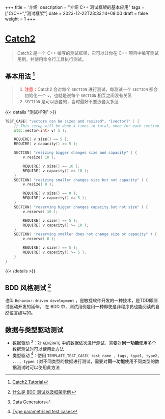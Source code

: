 +++
title = '介绍'
description = "介绍 C++ 测试框架的基本应用"
tags = ["C/C++","测试框架"]
date = 2023-12-22T23:33:14+08:00
draft = false
weight = 1
+++

# [Catch2](https://github.com/catchorg/Catch2)

> Catch2 是一个 C++ 编写的测试框架，它可以让你在 C++ 项目中编写测试用例，并使用命令行工具执行测试。

## 基本用法 [^tutorial]

> 1. <font color=red>注意：</font>Catch2 会对每个 `SECTION` 进行测试，每测试一个 `SECTION` 都会初始化一个 `v`，也就是说每个 `SECTION` 相互之间没有关系  
> 2. `SECTION` 是可以嵌套的，当时最好不要嵌套太多层

{{< details "测试样例" >}}
```cpp
TEST_CASE( "vectors can be sized and resized", "[vector]" ) {
    // This setup will be done 4 times in total, once for each section
    std::vector<int> v( 5 );

    REQUIRE( v.size() == 5 );
    REQUIRE( v.capacity() >= 5 );

    SECTION( "resizing bigger changes size and capacity" ) {
        v.resize( 10 );

        REQUIRE( v.size() == 10 );
        REQUIRE( v.capacity() >= 10 );
    }
    SECTION( "resizing smaller changes size but not capacity" ) {
        v.resize( 0 );

        REQUIRE( v.size() == 0 );
        REQUIRE( v.capacity() >= 5 );
    }
    SECTION( "reserving bigger changes capacity but not size" ) {
        v.reserve( 10 );

        REQUIRE( v.size() == 5 );
        REQUIRE( v.capacity() >= 10 );
    }
    SECTION( "reserving smaller does not change size or capacity" ) {
        v.reserve( 0 );

        REQUIRE( v.size() == 5 );
        REQUIRE( v.capacity() >= 5 );
    }
}
```

{{< /details >}}



## BDD 风格测试 [^BDD]
也叫 `Behavior-driven development` ，是敏捷软件开发的一种技术，是TDD即测试驱动开发的延伸。 在 BDD 中，测试用例是用一种即使是非程序员也能阅读的自然语言编写的。

## 数据与类型驱动测试
- 数据驱动 [^data]：对 `GENERATE` 中的数据依次进行测试，需要对**同一功能**使用多个数据测试时可以使用此方法  
- 类型驱动 [^type]：使用 `TEMPLATE_TEST_CASE( test name , tags, type1, type2, ..., typen )`对不同类型的数据进行测试，需要对**同一功能**使用不同类型的数据测试时可以使用此方法



[^tutorial]: [Catch2 Tutorial](https://github.com/catchorg/Catch2/blob/devel/docs/tutorial.md)
[^BDD]: [什么是 BDD 测试以及框架示例](https://www.testwo.com/article/1817)
[^data]: [Data Generators](https://github.com/catchorg/Catch2/blob/devel/docs/generators.md#top)
[^type]: [Type parametrised test cases](https://github.com/catchorg/Catch2/blob/devel/docs/test-cases-and-sections.md#type-parametrised-test-cases)
